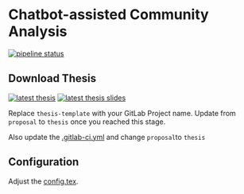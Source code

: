 # Chatbot-assisted Community Analysis
[![pipeline status](https://git.dbis.rwth-aachen.de/ACIS_BA_MA/ba-ben-lakhoune/badges/master/pipeline.svg)](https://git.dbis.rwth-aachen.de/ACIS_BA_MA/ba-ben-lakhoune/commits/master)

## Download Thesis
[![latest thesis](https://img.shields.io/badge/Download-Thesis-blue.svg)](https://git.dbis.rwth-aachen.de/ACIS_BA_MA/ba-ben-lakhoune/-/jobs/artifacts/master/raw/thesis/text/thesis.pdf?job=build-thesis-text)
[![latest thesis slides](https://img.shields.io/badge/Download-Thesis%20Presentation-blue.svg)](https://git.dbis.rwth-aachen.de/ACIS_BA_MA/ba-ben-lakhoune/-/jobs/artifacts/master/raw/thesis/presentation/slides.pdf?job=build-thesis-slides)

Replace `thesis-template` with your GitLab Project name.
Update from `proposal` to `thesis` once you reached this stage. 


Also update the [.gitlab-ci.yml](./.gitlab-ci.yml#L11) and change `proposal`to `thesis`

## Configuration
Adjust the [config.tex](preamble/config.tex). 
